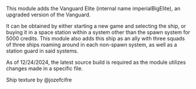 This module adds the Vanguard Elite (internal name imperialBigElite), an upgraded version of the Vanguard.

It can be obtained by either starting a new game and selecting the ship, or buying it in a space station 
within a system other than the spawn system for 5000 credits. This module also adds this ship as an ally 
with three squads of three ships roaming around in each non-spawn system, as well as a station guard in
said systems.

As of 12/24/2024, the latest source build is required as the module utilizes changes made in a specific
file.

Ship texture by @jozefcifre

